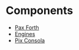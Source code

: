 # Components

- [Pax Forth](./pax-forth.md)
- [Engines](./engine/engine.md)
- [Pix Consola](./engine/pix-consola.md)

